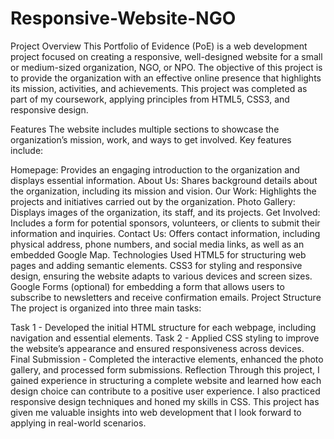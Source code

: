 # Responsive-Website-NGO
Project Overview
This Portfolio of Evidence (PoE) is a web development project focused on creating a responsive, well-designed website for a small or medium-sized organization, NGO, or NPO. The objective of this project is to provide the organization with an effective online presence that highlights its mission, activities, and achievements. This project was completed as part of my coursework, applying principles from HTML5, CSS3, and responsive design.

Features
The website includes multiple sections to showcase the organization’s mission, work, and ways to get involved. Key features include:

Homepage: Provides an engaging introduction to the organization and displays essential information.
About Us: Shares background details about the organization, including its mission and vision.
Our Work: Highlights the projects and initiatives carried out by the organization.
Photo Gallery: Displays images of the organization, its staff, and its projects.
Get Involved: Includes a form for potential sponsors, volunteers, or clients to submit their information and inquiries.
Contact Us: Offers contact information, including physical address, phone numbers, and social media links, as well as an embedded Google Map.
Technologies Used
HTML5 for structuring web pages and adding semantic elements.
CSS3 for styling and responsive design, ensuring the website adapts to various devices and screen sizes.
Google Forms (optional) for embedding a form that allows users to subscribe to newsletters and receive confirmation emails.
Project Structure
The project is organized into three main tasks:

Task 1 - Developed the initial HTML structure for each webpage, including navigation and essential elements.
Task 2 - Applied CSS styling to improve the website’s appearance and ensured responsiveness across devices.
Final Submission - Completed the interactive elements, enhanced the photo gallery, and processed form submissions.
Reflection
Through this project, I gained experience in structuring a complete website and learned how each design choice can contribute to a positive user experience. I also practiced responsive design techniques and honed my skills in CSS. This project has given me valuable insights into web development that I look forward to applying in real-world scenarios.
